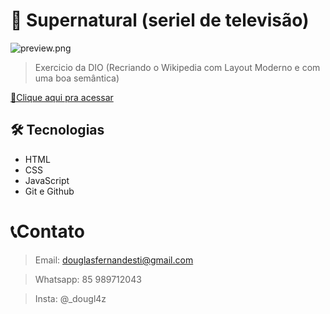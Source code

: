 # 👻 Supernatural (seriel de televisão) 

![preview.png](./.github/preview.png)


> Exercicio da DIO (Recriando o Wikipedia com Layout Moderno e com uma boa semântica)

[🔗Clique aqui pra acessar](https://douglasffjw.github.io/ModaFut/)

## 🛠 Tecnologias

- HTML
- CSS 
- JavaScript
- Git e Github

# 📞Contato
 
> Email: douglasfernandesti@gmail.com

> Whatsapp: 85 989712043 

> Insta: @_dougl4z
